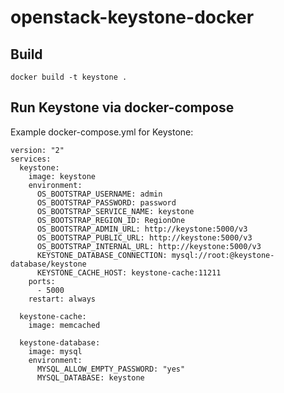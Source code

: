 # openstack-keystone-docker

## Build
`docker build -t keystone .`

## Run Keystone via docker-compose
Example docker-compose.yml for Keystone:

```
version: "2"
services:
  keystone:
    image: keystone
    environment:
      OS_BOOTSTRAP_USERNAME: admin
      OS_BOOTSTRAP_PASSWORD: password
      OS_BOOTSTRAP_SERVICE_NAME: keystone
      OS_BOOTSTRAP_REGION_ID: RegionOne
      OS_BOOTSTRAP_ADMIN_URL: http://keystone:5000/v3
      OS_BOOTSTRAP_PUBLIC_URL: http://keystone:5000/v3
      OS_BOOTSTRAP_INTERNAL_URL: http://keystone:5000/v3
      KEYSTONE_DATABASE_CONNECTION: mysql://root:@keystone-database/keystone
      KEYSTONE_CACHE_HOST: keystone-cache:11211
    ports:
      - 5000
    restart: always

  keystone-cache:
    image: memcached

  keystone-database:
    image: mysql
    environment:
      MYSQL_ALLOW_EMPTY_PASSWORD: "yes"
      MYSQL_DATABASE: keystone
```
